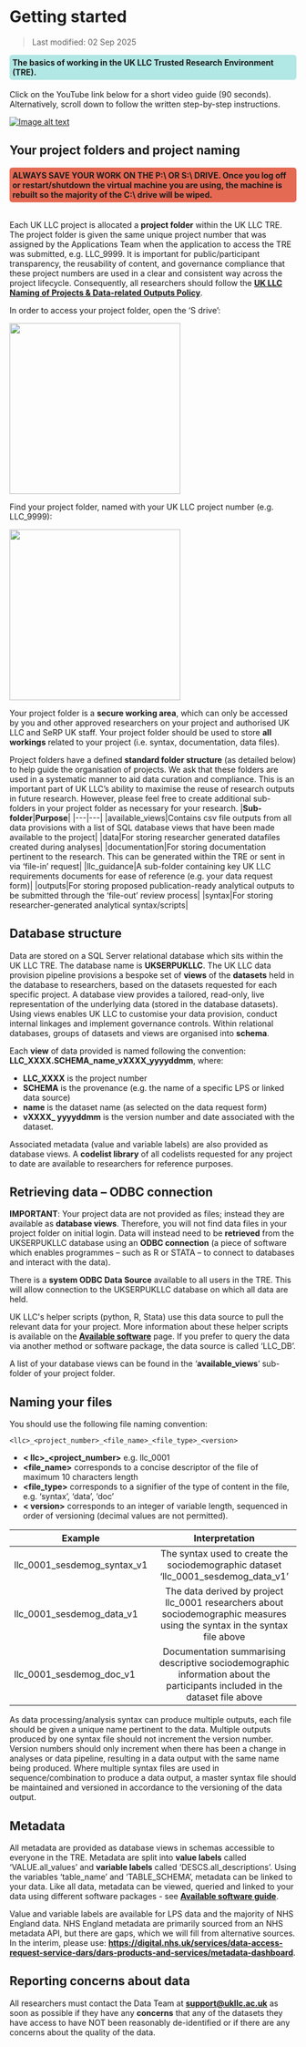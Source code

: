 # Getting started
>Last modified: 02 Sep 2025
<div style="background-color: rgba(0, 178, 169, 0.3); padding: 5px; border-radius: 5px;"><strong>The basics of working in the UK LLC Trusted Research Environment (TRE).</strong></div>
<br>
Click on the YouTube link below for a short video guide (90 seconds). Alternatively, scroll down to follow the written step-by-step instructions.

[![Image alt text](https://img.youtube.com/vi/io6yO6I3utQ/0.jpg)](https://www.youtube.com/watch?v=io6yO6I3utQ)

## Your project folders and project naming

<div style="background-color: rgb(229, 106, 84); padding: 5px; border-radius: 5px;"><strong>ALWAYS SAVE YOUR WORK ON THE P:\ OR S:\ DRIVE. Once you log off or restart/shutdown the virtual machine you are using, the machine is rebuilt so the majority of the C:\ drive will be wiped.</strong></div>
<br>

Each UK LLC project is allocated a **project folder** within the UK LLC TRE. The project folder is given the same unique project number that was assigned by the Applications Team when the application to access the TRE was submitted, e.g. LLC_9999. It is important for public/participant transparency, the reusability of content, and governance compliance that these project numbers are used in a clear and consistent way across the project lifecycle. Consequently, all researchers should follow the [**UK LLC Naming of Projects & Data-related Outputs Policy**](https://ukllc.ac.uk/governance).

In order to access your project folder, open the ‘S drive’:  

<img src="../images/user_guide/image-17.png" width="300"/>

Find your project folder, named with your UK LLC project number (e.g. LLC_9999):  

<img src="../images/user_guide/image-18.png" width="300"/>


Your project folder is a **secure working area**, which can only be accessed by you and other approved researchers on your project and authorised UK LLC and SeRP UK staff. Your project folder should be used to store **all workings** related to your project (i.e. syntax, documentation, data files).

Project folders have a defined **standard folder structure** (as detailed below) to help guide the organisation of projects. We ask that these folders are used in a systematic manner to aid data curation and compliance. This is an important part of UK LLC’s ability to maximise the reuse of research outputs in future research. However, please feel free to create additional sub-folders in your project folder as necessary for your research.
|**Sub-folder**|**Purpose**|
|---|---|
|available_views|Contains csv file outputs from all data provisions with a list of SQL database views that have been made available to the project|
|data|For storing researcher generated datafiles created during analyses|
|documentation|For storing documentation pertinent to the research. This can be generated within the TRE or sent in via ‘file-in’ request|
|llc_guidance|A sub-folder containing key UK LLC requirements documents for ease of reference (e.g. your data request form)|
|outputs|For storing proposed publication-ready analytical outputs to be submitted through the ‘file-out’ review process|
|syntax|For storing researcher-generated analytical syntax/scripts|


## Database structure
Data are stored on a SQL Server relational database which sits within the UK LLC TRE. The database name is **UKSERPUKLLC**. The UK LLC data provision pipeline provisions a bespoke set of **views** of the **datasets** held in the database to researchers, based on the datasets requested for each specific project. A database view provides a tailored, read-only, live representation of the underlying data (stored in the database datasets). Using views enables UK LLC to customise your data provision, conduct internal linkages and implement governance controls. Within relational databases, groups of datasets and views are organised into **schema**.

Each **view** of data provided is named following the convention: **LLC_XXXX.SCHEMA_name_vXXXX_yyyyddmm**, where:
* **LLC_XXXX** is the project number
* **SCHEMA** is the provenance (e.g. the name of a specific LPS or linked data source)
* **name** is the dataset name (as selected on the data request form)
* **vXXXX_ yyyyddmm** is the version number and date associated with the dataset.

Associated metadata (value and variable labels) are also provided as database views. A **codelist library** of all codelists requested for any project to date are available to researchers for reference purposes.  

## Retrieving data – ODBC connection
**IMPORTANT**: Your project data are not provided as files; instead they are available as **database views**. Therefore, you will not find data files in your project folder on initial login. Data will instead need to be **retrieved** from the UKSERPUKLLC database using an **ODBC connection** (a piece of software which enables programmes – such as R or STATA – to connect to databases and interact with the data).

There is a **system ODBC Data Source** available to all users in the TRE. This will allow connection to the UKSERPUKLLC database on which all data are held.

UK LLC's helper scripts (python, R, Stata) use this data source to pull the relevant data for your project. More information about these helper scripts is available on the [**Available software**](../user_guide/UsingSoftware.md) page.  If you prefer to query the data via another method or software package, the data source is called ‘LLC_DB’.

A list of your database views can be found in the ‘**available_views**’ sub-folder of your project folder.  

## Naming your files
You should use the following file naming convention:

    <llc>_<project_number>_<file_name>_<file_type>_<version>

* **< llc>_<project_number>** e.g. llc_0001
* **<file_name>** corresponds to a concise descriptor of the file of maximum 10 characters length
* **<file_type>** corresponds to a signifier of the type of content in the file, e.g. ‘syntax’, ‘data’, ‘doc’
* **< version>** corresponds to an integer of variable length, sequenced in order of versioning (decimal values are not permitted).

| **Example**|**Interpretation**|
|---|:---:|
|llc_0001_sesdemog_syntax_v1|The syntax used to create the sociodemographic dataset ‘llc_0001_sesdemog_data_v1’|
|llc_0001_sesdemog_data_v1|The data derived by project llc_0001 researchers about sociodemographic measures using the syntax in the syntax file above|
|llc_0001_sesdemog_doc_v1|Documentation summarising descriptive sociodemographic information about the participants included in the dataset file above |


As data processing/analysis syntax can produce multiple outputs, each file should be given a unique name pertinent to the data. Multiple outputs produced by one syntax file should not increment the version number. Version numbers should only increment when there has been a change in analyses or data pipeline, resulting in a data output with the same name being produced. Where multiple syntax files are used in sequence/combination to produce a data output, a master syntax file should be maintained and versioned in accordance to the versioning of the data output.


## Metadata
All metadata are provided as database views in schemas accessible to everyone in the TRE. Metadata are split into **value labels** called ‘VALUE.all_values’ and **variable labels** called ‘DESCS.all_descriptions’. Using the variables ‘table_name’ and ‘TABLE_SCHEMA’, metadata can be linked to your data. Like all data, metadata can be viewed, queried and linked to your data using different software packages - see [**Available software guide**](../user_guide/UsingSoftware.md).

Value and variable labels are available for LPS data and the majority of NHS England data. NHS England metadata are primarily sourced from an NHS metadata API, but there are gaps, which we will fill from alternative sources. In the interim, please use: <strong><a href="https://digital.nhs.uk/services/data-access-request-service-dars/dars-products-and-services/metadata-dashboard" target="_blank" rel="noopener noreferrer">https://digital.nhs.uk/services/data-access-request-service-dars/dars-products-and-services/metadata-dashboard</a></strong>.



##	Reporting concerns about data
All researchers must contact the Data Team at [**support@ukllc.ac.uk**](mailto:support@ukllc.ac.uk) as soon as possible if they have any **concerns** that any of the datasets they have access to have NOT been reasonably de-identified or if there are any concerns about the quality of the data.
